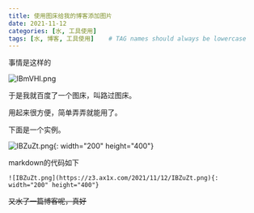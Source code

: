 ```yaml
---
title: 使用图床给我的博客添加图片
date: 2021-11-12
categories: [水, 工具使用]
tags: [水, 博客, 工具使用]    # TAG names should always be lowercase
---
```


事情是这样的

![IBmVHI.png](https://z3.ax1x.com/2021/11/12/IBmVHI.png)

于是我就百度了一个图床，叫路过图床。

用起来很方便，简单弄弄就能用了。

下面是一个实例。



![IBZuZt.png](https://z3.ax1x.com/2021/11/12/IBZuZt.png){:  width="200" height="400"}

markdown的代码如下

```{markdown}
![IBZuZt.png](https://z3.ax1x.com/2021/11/12/IBZuZt.png){:  width="200" height="400"}
```

~~又水了一篇博客呢，真好~~


